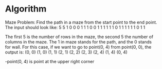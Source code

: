 # Algorithm
Maze Problem:
Find the path in a maze from the start point to the end point.
The input should look like:
5 5
1 0 0 0 1
1 1 0 0 1
1 1 1 1 1
0 1 1 1 1
1 1 0 1 1

The first 5 is the number of rows in the maze, the second 5 the number of columns in the maze. The 1 in maze stands for the path, and the 0 stands for wall. For this case, if we want to go to point(0, 4) from point(0, 0), the output is:
(0, 0)
(1, 0)
(1, 1)
(2, 1)
(2, 2)
(2, 3)
(2, 4)
(1, 4)
(0, 4)

-point(0, 4) is point at the upper right corner
